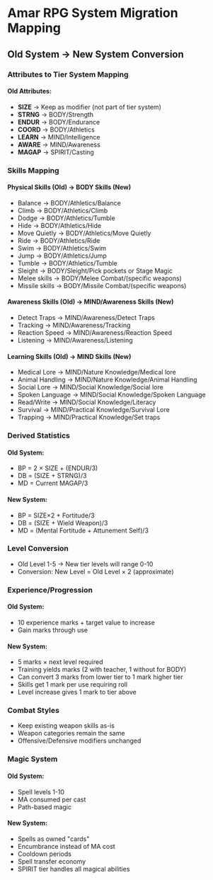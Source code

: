 # Amar RPG System Migration Mapping

## Old System → New System Conversion

### Attributes to Tier System Mapping

#### Old Attributes:
- **SIZE** → Keep as modifier (not part of tier system)
- **STRNG** → BODY/Strength
- **ENDUR** → BODY/Endurance  
- **COORD** → BODY/Athletics
- **LEARN** → MIND/Intelligence
- **AWARE** → MIND/Awareness
- **MAGAP** → SPIRIT/Casting

### Skills Mapping

#### Physical Skills (Old) → BODY Skills (New)
- Balance → BODY/Athletics/Balance
- Climb → BODY/Athletics/Climb
- Dodge → BODY/Athletics/Tumble
- Hide → BODY/Athletics/Hide
- Move Quietly → BODY/Athletics/Move Quietly
- Ride → BODY/Athletics/Ride
- Swim → BODY/Athletics/Swim
- Jump → BODY/Athletics/Jump
- Tumble → BODY/Athletics/Tumble
- Sleight → BODY/Sleight/Pick pockets or Stage Magic
- Melee skills → BODY/Melee Combat/(specific weapons)
- Missile skills → BODY/Missile Combat/(specific weapons)

#### Awareness Skills (Old) → MIND/Awareness Skills (New)
- Detect Traps → MIND/Awareness/Detect Traps
- Tracking → MIND/Awareness/Tracking
- Reaction Speed → MIND/Awareness/Reaction Speed
- Listening → MIND/Awareness/Listening

#### Learning Skills (Old) → MIND Skills (New)
- Medical Lore → MIND/Nature Knowledge/Medical lore
- Animal Handling → MIND/Nature Knowledge/Animal Handling
- Social Lore → MIND/Social Knowledge/Social lore
- Spoken Language → MIND/Social Knowledge/Spoken Language
- Read/Write → MIND/Social Knowledge/Literacy
- Survival → MIND/Practical Knowledge/Survival Lore
- Trapping → MIND/Practical Knowledge/Set traps

### Derived Statistics

#### Old System:
- BP = 2 × SIZE + (ENDUR/3)
- DB = (SIZE + STRNG)/3
- MD = Current MAGAP/3

#### New System:
- BP = SIZE×2 + Fortitude/3
- DB = (SIZE + Wield Weapon)/3
- MD = (Mental Fortitude + Attunement Self)/3

### Level Conversion
- Old Level 1-5 → New tier levels will range 0-10
- Conversion: New Level = Old Level × 2 (approximate)

### Experience/Progression

#### Old System:
- 10 experience marks + target value to increase
- Gain marks through use

#### New System:
- 5 marks × next level required
- Training yields marks (2 with teacher, 1 without for BODY)
- Can convert 3 marks from lower tier to 1 mark higher tier
- Skills get 1 mark per use requiring roll
- Level increase gives 1 mark to tier above

### Combat Styles
- Keep existing weapon skills as-is
- Weapon categories remain the same
- Offensive/Defensive modifiers unchanged

### Magic System

#### Old System:
- Spell levels 1-10
- MA consumed per cast
- Path-based magic

#### New System:
- Spells as owned "cards"
- Encumbrance instead of MA cost
- Cooldown periods
- Spell transfer economy
- SPIRIT tier handles all magical abilities